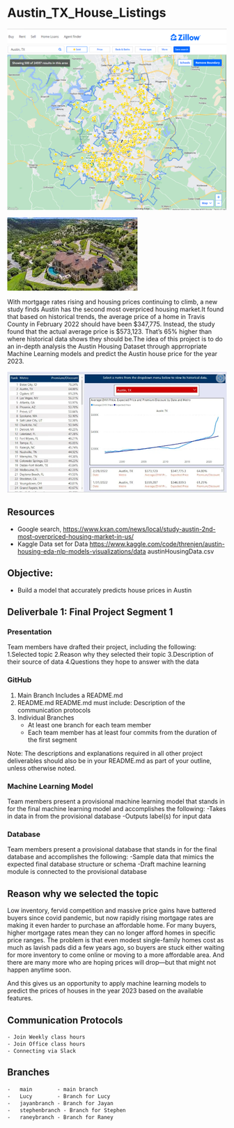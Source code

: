 # Austin_TX_House_Listings

![image_name](https://github.com/raneymjohnGit/Austin_TX_House_Listings/blob/raneybranch/Deliverable_1/Resources/AustinTXZillowImage.png)

![image_name](https://github.com/raneymjohnGit/Austin_TX_House_Listings/blob/raneybranch/Deliverable_1/Resources/AustinHouseImage.jpg)

With mortgage rates rising and housing prices continuing to climb, a new study finds Austin has the second most overpriced housing market.It found that based on historical trends, the average price of a home in Travis County in February 2022 should have been $347,775. Instead, the study found that the actual average price is $573,123. That’s 65% higher than where historical data shows they should be.The idea of this project is to do an in-depth analysis the Austin Housing Dataset through apprropriate Machine Learning models and predict the Austin house price for the year 2023.

![image_name](https://github.com/raneymjohnGit/Austin_TX_House_Listings/blob/raneybranch/Deliverable_1/Resources/Austin_Historical_Trends.png)

## Resources
- Google search, https://www.kxan.com/news/local/study-austin-2nd-most-overpriced-housing-market-in-us/
- Kaggle Data set for Data https://www.kaggle.com/code/threnjen/austin-housing-eda-nlp-models-visualizations/data austinHousingData.csv

## Objective:
-   Build a model that accurately predicts house prices in Austin

## Deliverbale 1: Final Project Segment 1

### Presentation
Team members have drafted their project, including the following: 
1.Selected topic 
2.Reason why they selected their topic 
3.Description of their source of data 
4.Questions they hope to answer with the data

### GitHub

1.  Main Branch Includes a README.md 
2.  README.md README.md must include: Description of the communication protocols 
3.  Individual Branches 
	-   At least one branch for each team member 
	-   Each team member has at least four commits from the duration of the first segment 

Note: The descriptions and explanations required in all other project deliverables should also be in your README.md as part of your outline, unless otherwise noted.

### Machine Learning Model

Team members present a provisional machine learning model that stands in for the final machine learning model and accomplishes the following:
-Takes in data in from the provisional database 
-Outputs label(s) for input data

### Database 
Team members present a provisional database that stands in for the final database and accomplishes the following: 
-Sample data that mimics the expected final database structure or schema 
-Draft machine learning module is connected to the provisional database 


## Reason why we selected the topic
Low inventory, fervid competition and massive price gains have battered buyers since covid pandemic, but now rapidly rising mortgage rates are making it even harder to purchase an affordable home. For many buyers, higher mortgage rates mean they can no longer afford homes in specific price ranges. The problem is that even modest single-family homes cost as much as lavish pads did a few years ago, so buyers are stuck either waiting for more inventory to come online or moving to a more affordable area. And there are many more who are hoping prices will drop—but that might not happen anytime soon.  

And this gives us an opportunity to apply machine learning models to predict the prices of houses in the year 2023 based on the available features.

## Communication Protocols
    - Join Weekly class hours
    - Join Office class hours
    - Connecting via Slack  

## Branches
    -   main        - main branch
    -   Lucy        - Branch for Lucy
    -   jayanbranch - Branch for Jayan  
    -   stephenbranch - Branch for Stephen
    -   raneybranch - Branch for Raney 
